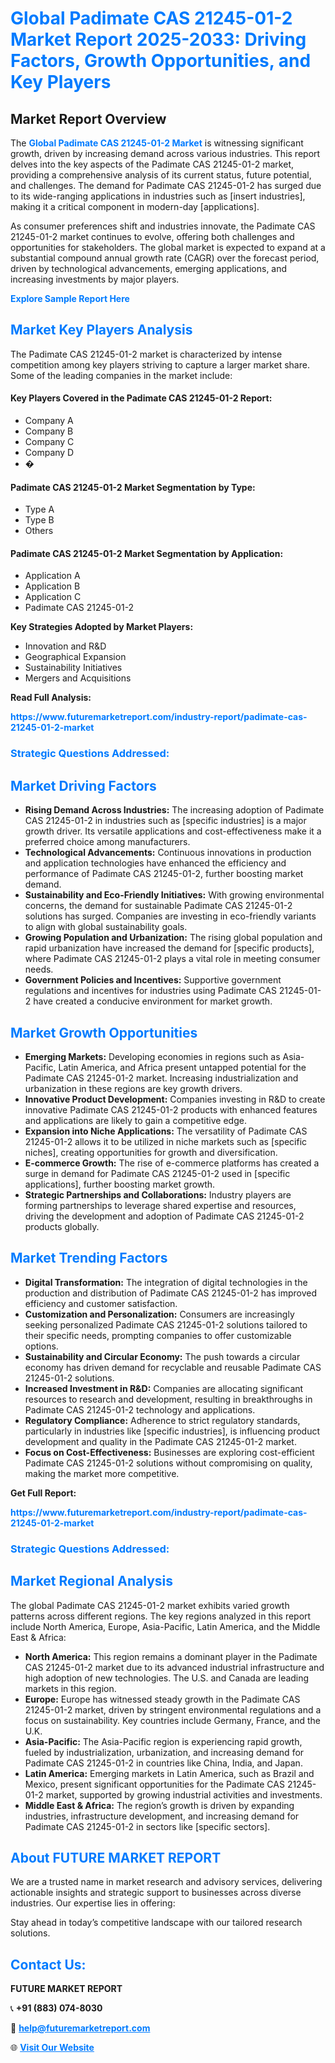 <h1 style="color: #007BFF;">Global Padimate CAS 21245-01-2 Market Report 2025-2033: Driving Factors, Growth Opportunities, and Key Players</h1>

<section id="overview">
<h2>Market Report Overview</h2>
<p>The <a href="https://www.futuremarketreport.com/industry-report/padimate-cas-21245-01-2-market" style="color: #007BFF; text-decoration: none;"><strong>Global Padimate CAS 21245-01-2 Market</strong></a> is witnessing significant growth, driven by increasing demand across various industries. This report delves into the key aspects of the Padimate CAS 21245-01-2 market, providing a comprehensive analysis of its current status, future potential, and challenges. The demand for Padimate CAS 21245-01-2 has surged due to its wide-ranging applications in industries such as [insert industries], making it a critical component in modern-day [applications].</p>
<p>As consumer preferences shift and industries innovate, the Padimate CAS 21245-01-2 market continues to evolve, offering both challenges and opportunities for stakeholders. The global market is expected to expand at a substantial compound annual growth rate (CAGR) over the forecast period, driven by technological advancements, emerging applications, and increasing investments by major players.</p>
</section>

<section id="overview">
<p><a href="https://www.futuremarketreport.com/request-sample/reportId=111075" style="color: #007BFF; text-decoration: none;"><strong>Explore Sample Report Here</strong></a></p>
</section>

<section id="key-players">
<h2 style="color: #007BFF;">Market Key Players Analysis</h2>
<p>The Padimate CAS 21245-01-2 market is characterized by intense competition among key players striving to capture a larger market share. Some of the leading companies in the market include:</p>
<h4>Key Players Covered in the Padimate CAS 21245-01-2 Report:</h4>
<ul><li>Company A</li><li>Company B</li><li>Company C</li><li>Company D</li><li>�</li></ul>
<h4>Padimate CAS 21245-01-2 Market Segmentation by Type:</h4>
<ul><li>Type A</li><li>Type B</li><li>Others</li></ul>

<h4>Padimate CAS 21245-01-2 Market Segmentation by Application:</h4>
<ul><li>Application A</li><li>Application B</li><li>Application C</li><li>Padimate CAS 21245-01-2</li></ul>
<p><strong>Key Strategies Adopted by Market Players:</strong></p>
<ul>
<li>Innovation and R&D</li>
<li>Geographical Expansion</li>
<li>Sustainability Initiatives</li>
<li>Mergers and Acquisitions</li>
</ul>
</section>

<section>
<p><strong>Read Full Analysis: </strong></p><a href="https://www.futuremarketreport.com/industry-report/padimate-cas-21245-01-2-market" style="color: #007BFF; text-decoration: none;"><strong>https://www.futuremarketreport.com/industry-report/padimate-cas-21245-01-2-market</strong></a>
<h3 style="color: #007BFF;">Strategic Questions Addressed:</h3>
</section>

<section id="driving-factors">
<h2 style="color: #007BFF;">Market Driving Factors</h2>
<ul>
<li><strong>Rising Demand Across Industries:</strong> The increasing adoption of Padimate CAS 21245-01-2 in industries such as [specific industries] is a major growth driver. Its versatile applications and cost-effectiveness make it a preferred choice among manufacturers.</li>
<li><strong>Technological Advancements:</strong> Continuous innovations in production and application technologies have enhanced the efficiency and performance of Padimate CAS 21245-01-2, further boosting market demand.</li>
<li><strong>Sustainability and Eco-Friendly Initiatives:</strong> With growing environmental concerns, the demand for sustainable Padimate CAS 21245-01-2 solutions has surged. Companies are investing in eco-friendly variants to align with global sustainability goals.</li>
<li><strong>Growing Population and Urbanization:</strong> The rising global population and rapid urbanization have increased the demand for [specific products], where Padimate CAS 21245-01-2 plays a vital role in meeting consumer needs.</li>
<li><strong>Government Policies and Incentives:</strong> Supportive government regulations and incentives for industries using Padimate CAS 21245-01-2 have created a conducive environment for market growth.</li>
</ul>
</section>

<section id="growth-opportunities">
<h2 style="color: #007BFF;">Market Growth Opportunities</h2>
<ul>
<li><strong>Emerging Markets:</strong> Developing economies in regions such as Asia-Pacific, Latin America, and Africa present untapped potential for the Padimate CAS 21245-01-2 market. Increasing industrialization and urbanization in these regions are key growth drivers.</li>
<li><strong>Innovative Product Development:</strong> Companies investing in R&D to create innovative Padimate CAS 21245-01-2 products with enhanced features and applications are likely to gain a competitive edge.</li>
<li><strong>Expansion into Niche Applications:</strong> The versatility of Padimate CAS 21245-01-2 allows it to be utilized in niche markets such as [specific niches], creating opportunities for growth and diversification.</li>
<li><strong>E-commerce Growth:</strong> The rise of e-commerce platforms has created a surge in demand for Padimate CAS 21245-01-2 used in [specific applications], further boosting market growth.</li>
<li><strong>Strategic Partnerships and Collaborations:</strong> Industry players are forming partnerships to leverage shared expertise and resources, driving the development and adoption of Padimate CAS 21245-01-2 products globally.</li>
</ul>
</section>

<section id="trending-factors">
<h2 style="color: #007BFF;">Market Trending Factors</h2>
<ul>
<li><strong>Digital Transformation:</strong> The integration of digital technologies in the production and distribution of Padimate CAS 21245-01-2 has improved efficiency and customer satisfaction.</li>
<li><strong>Customization and Personalization:</strong> Consumers are increasingly seeking personalized Padimate CAS 21245-01-2 solutions tailored to their specific needs, prompting companies to offer customizable options.</li>
<li><strong>Sustainability and Circular Economy:</strong> The push towards a circular economy has driven demand for recyclable and reusable Padimate CAS 21245-01-2 solutions.</li>
<li><strong>Increased Investment in R&D:</strong> Companies are allocating significant resources to research and development, resulting in breakthroughs in Padimate CAS 21245-01-2 technology and applications.</li>
<li><strong>Regulatory Compliance:</strong> Adherence to strict regulatory standards, particularly in industries like [specific industries], is influencing product development and quality in the Padimate CAS 21245-01-2 market.</li>
<li><strong>Focus on Cost-Effectiveness:</strong> Businesses are exploring cost-efficient Padimate CAS 21245-01-2 solutions without compromising on quality, making the market more competitive.</li>
</ul>
</section>

<section>
<p><strong>Get Full Report: </strong></p><a href="https://www.futuremarketreport.com/industry-report/padimate-cas-21245-01-2-market" style="color: #007BFF; text-decoration: none;"><strong>https://www.futuremarketreport.com/industry-report/padimate-cas-21245-01-2-market</strong></a>
<h3 style="color: #007BFF;">Strategic Questions Addressed:</h3>
</section>


<section id="regional-analysis">
<h2 style="color: #007BFF;">Market Regional Analysis</h2>
<p>The global Padimate CAS 21245-01-2 market exhibits varied growth patterns across different regions. The key regions analyzed in this report include North America, Europe, Asia-Pacific, Latin America, and the Middle East & Africa:</p>
<ul>
<li><strong>North America:</strong> This region remains a dominant player in the Padimate CAS 21245-01-2 market due to its advanced industrial infrastructure and high adoption of new technologies. The U.S. and Canada are leading markets in this region.</li>
<li><strong>Europe:</strong> Europe has witnessed steady growth in the Padimate CAS 21245-01-2 market, driven by stringent environmental regulations and a focus on sustainability. Key countries include Germany, France, and the U.K.</li>
<li><strong>Asia-Pacific:</strong> The Asia-Pacific region is experiencing rapid growth, fueled by industrialization, urbanization, and increasing demand for Padimate CAS 21245-01-2 in countries like China, India, and Japan.</li>
<li><strong>Latin America:</strong> Emerging markets in Latin America, such as Brazil and Mexico, present significant opportunities for the Padimate CAS 21245-01-2 market, supported by growing industrial activities and investments.</li>
<li><strong>Middle East & Africa:</strong> The region’s growth is driven by expanding industries, infrastructure development, and increasing demand for Padimate CAS 21245-01-2 in sectors like [specific sectors].</li>
</ul>
</section>

<footer>
<h2 style="color: #007BFF;">About FUTURE MARKET REPORT</h2>
<p>We are a trusted name in market research and advisory services, delivering actionable insights and strategic support to businesses across diverse industries. Our expertise lies in offering:</p>

<p>Stay ahead in today’s competitive landscape with our tailored research solutions.</p>

<h2 style="color: #007BFF;">Contact Us:</h2>
<p><strong>FUTURE MARKET REPORT</strong></p>
<p>📞 <strong>+91 (883) 074-8030</strong></p>
<p>📧 <strong><a href="mailto:help@futuremarketreport.com" style="color: #007BFF;">help@futuremarketreport.com</a></strong></p>
<p>🌐 <strong><a href="https://www.futuremarketreport.com/" style="color: #007BFF;">Visit Our Website</a></strong></p>
</footer>